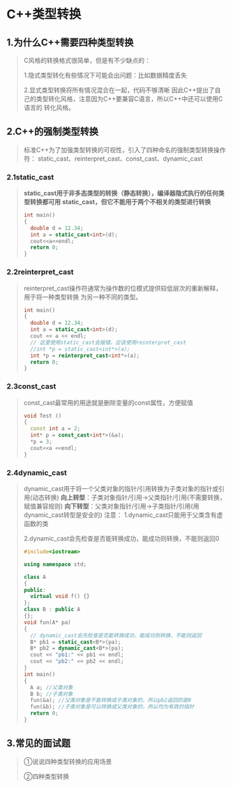 # C++类型转换

## 1.为什么C++需要四种类型转换

> C风格的转换格式很简单，但是有不少缺点的：
>
> 1.隐式类型转化有些情况下可能会出问题：比如数据精度丢失
>
> 2.显式类型转换将所有情况混合在一起，代码不够清晰
> 因此C++提出了自己的类型转化风格，注意因为C++要兼容C语言，所以C++中还可以使用C语言的
> 转化风格。

## 2.C++的强制类型转换

> 标准C++为了加强类型转换的可视性，引入了四种命名的强制类型转换操作符：
> static_cast、reinterpret_cast、const_cast、dynamic_cast  

### 2.1static_cast

> **static_cast用于非多态类型的转换（静态转换），编译器隐式执行的任何类型转换都可用**
> **static_cast，但它不能用于两个不相关的类型进行转换**  
>
> ```c++
> int main()
> {
> 	double d = 12.34;
> 	int a = static_cast<int>(d);
> 	cout<<a<<endl;
> 	return 0;
> }
> ```

### 2.2reinterpret_cast

> reinterpret_cast操作符通常为操作数的位模式提供较低层次的重新解释，用于将一种类型转换
> 为另一种不同的类型。
>
> ```c++
> int main()
> {
> 	double d = 12.34;
> 	int a = static_cast<int>(d);
> 	cout << a << endl;
> 	// 这里使用static_cast会报错，应该使用reinterpret_cast
> 	//int *p = static_cast<int*>(a);
> 	int *p = reinterpret_cast<int*>(a);
> 	return 0;
> }
> ```

### 2.3const_cast

> const_cast最常用的用途就是删除变量的const属性，方便赋值  
>
> ```c++
> void Test ()
> {
> 	const int a = 2;
> 	int* p = const_cast<int*>(&a);
> 	*p = 3;
> 	cout<<a <<endl;
> }
> ```

### 2.4dynamic_cast

> dynamic_cast用于将一个父类对象的指针/引用转换为子类对象的指针或引用(动态转换)
> **向上转型**：子类对象指针/引用->父类指针/引用(不需要转换，赋值兼容规则)
> **向下转型**：父类对象指针/引用->子类指针/引用(用dynamic_cast转型是安全的)
> 注意：
> 1.dynamic_cast只能用于父类含有虚函数的类  
>
> 2.dynamic_cast会先检查是否能转换成功，能成功则转换，不能则返回0  
>
> ```c++
> #include<iostream>
> 
> using namespace std;
> 
> class A
> {
> public:
> 	virtual void f() {}
> };
> class B : public A
> {};
> void fun(A* pa)
> {
> 	// dynamic_cast会先检查是否能转换成功，能成功则转换，不能则返回
> 	B* pb1 = static_cast<B*>(pa);
> 	B* pb2 = dynamic_cast<B*>(pa);
> 	cout << "pb1:" << pb1 << endl;
> 	cout << "pb2:" << pb2 << endl;
> }
> int main()
> {
> 	A a; //父类对象
> 	B b; //子类对象
> 	fun(&a); //父类对象是不能转换成子类对象的，所以pb2返回的是0
> 	fun(&b); //子类对象是可以转换成父类对象的，所以均为有效的指针
> 	return 0;
> }
> ```

## 3.常见的面试题

> ①说说四种类型转换的应用场景
>
> ②四种类型转换